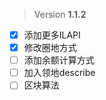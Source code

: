 > Version **1.1.2**
 
 - [x] 添加更多ILAPI
 - [x] 修改圈地方式
 - [ ] 添加余额计算方式
 - [ ] 加入领地describe
 - [ ] 区块算法